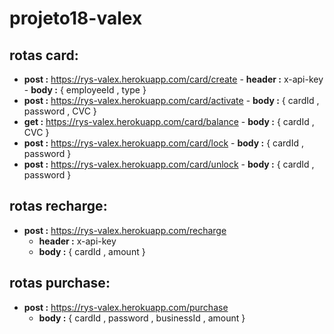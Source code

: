 # projeto18-valex

## rotas card: 
   - **post :** https://rys-valex.herokuapp.com/card/create
    - **header :** x-api-key
    - **body :** { employeeId , type }
   - **post :** https://rys-valex.herokuapp.com/card/activate
    - **body :** { cardId , password , CVC }
   - **get :** https://rys-valex.herokuapp.com/card/balance
    - **body :** { cardId , CVC }
   - **post :** https://rys-valex.herokuapp.com/card/lock
    - **body :** { cardId , password }
   - **post :** https://rys-valex.herokuapp.com/card/unlock
    - **body :** { cardId , password }
   
## rotas recharge:
  - **post :** https://rys-valex.herokuapp.com/recharge
    - **header :** x-api-key
    - **body :** { cardId , amount }
  
## rotas purchase:
  - **post :** https://rys-valex.herokuapp.com/purchase
    - **body :** { cardId , password , businessId , amount }
